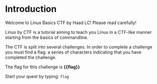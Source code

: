 # Introduction

Welcome to Linux Basics CTF by Haad LC! Please read carefully!

Linux by CTF is a tutorial aiming to teach you Linux in a CTF-like manner starting from the basics of commandline.

The CTF is split into several challenges. In order to complete a challenge you must find a flag: a series of characters indicating that you have completed the challenge.

The flag for this challenge is **{{flag}}**

Start your quest by typing:
`flag`


